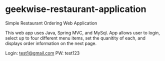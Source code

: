 # geekwise-restaurant-application
Simple Restaurant Ordering Web Application

This web app uses Java, Spring MVC, and MySql. App allows user to login, select up to four different menu items, set the quanitity of each, and displays order information on the next page.

Login: test1@gmail.com
PW: test123
